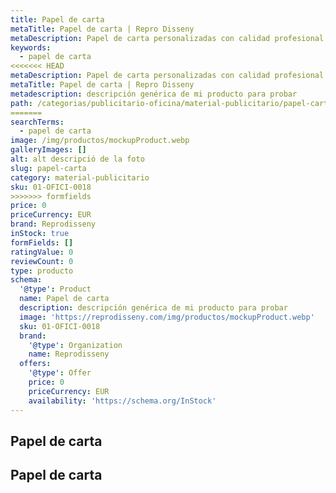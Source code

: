 ```yaml
---
title: Papel de carta
metaTitle: Papel de carta | Repro Disseny
metaDescription: Papel de carta personalizadas con calidad profesional en Cataluña.
keywords:
  - papel de carta
<<<<<<< HEAD
metaDescription: Papel de carta personalizadas con calidad profesional en Cataluña.
metaTitle: Papel de carta | Repro Disseny
metadescription: descripción genérica de mi producto para probar
path: /categorias/publicitario-oficina/material-publicitario/papel-carta
=======
searchTerms:
  - papel de carta
image: /img/productos/mockupProduct.webp
galleryImages: []
alt: alt descripció de la foto
slug: papel-carta
category: material-publicitario
sku: 01-OFICI-0018
>>>>>>> formfields
price: 0
priceCurrency: EUR
brand: Reprodisseny
inStock: true
formFields: []
ratingValue: 0
reviewCount: 0
type: producto
schema:
  '@type': Product
  name: Papel de carta
  description: descripción genérica de mi producto para probar
  image: 'https://reprodisseny.com/img/productos/mockupProduct.webp'
  sku: 01-OFICI-0018
  brand:
    '@type': Organization
    name: Reprodisseny
  offers:
    '@type': Offer
    price: 0
    priceCurrency: EUR
    availability: 'https://schema.org/InStock'
---
```


## Papel de carta

## Papel de carta
